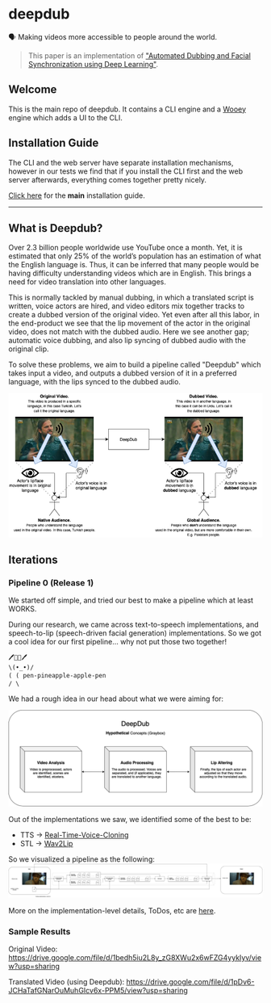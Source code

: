 # deepdub
🗣️ Making videos more accessible to people around the world.

> This paper is an implementation of ["Automated Dubbing and Facial Synchronization using Deep Learning"](https://ieeexplore.ieee.org/document/9773697).

## Welcome
This is the main repo of deepdub. It contains a CLI engine and a [Wooey](https://github.com/wooey/wooey) engine which adds a UI to the CLI. 

## Installation Guide
The CLI and the web server have separate installation mechanisms, however in our tests we find that if you install the CLI first and the web server afterwards, everything comes together pretty nicely.

[Click here](INSTALL.md) for the **main** installation guide.

---

## What is Deepdub?
Over 2.3 billion people worldwide use YouTube once a month. Yet, it is estimated that only 25% of the world’s population has an estimation of what the English language is. Thus, it can be inferred that many people would be having difficulty understanding videos which are in English. This brings a need for video translation into other languages.

This is normally tackled by manual dubbing, in which a translated script is written, voice actors are hired, and video editors mix together tracks to create a dubbed version of the original video. Yet even after all this labor, in the end-product we see that the lip movement of the actor in the original video, does not match with the dubbed audio. Here we see another gap; automatic voice dubbing, and also lip syncing of dubbed audio with the original clip.

To solve these problems, we aim to build a pipeline called "Deepdub" which takes input a video, and outputs a dubbed version of it in a preferred language, with the lips synced to the dubbed audio.

![image](./images/FYP-Flow_Diagram.drawio.png)

## Iterations

### Pipeline 0 (Release 1)
We started off simple, and tried our best to make a pipeline which at least WORKS.

During our research, we came across text-to-speech implementations, and speech-to-lip (speech-driven facial generation) implementations. So we got a cool idea for our first pipeline... why not put those two together!

```
🖊🍍🍎🖊
\(•_•)/
( ( pen-pineapple-apple-pen
/ \
```

We had a rough idea in our head about what we were aiming for:

![Graybox](./images/FYP-Flow_Diagram-Mid_Level_GrayBox.drawio.png)

Out of the implementations we saw, we identified some of the best to be:
- TTS -> [Real-Time-Voice-Cloning](https://github.com/CorentinJ/Real-Time-Voice-Cloning)
- STL -> [Wav2Lip](https://github.com/Rudrabha/Wav2Lip)

So we visualized a pipeline as the following:
![Flow](./images/Pipeline_0_Current_Flow.png)

More on the implementation-level details, ToDos, etc are [here](./deepdub_cli/README.md).

### Sample Results

Original Video:
https://drive.google.com/file/d/1bedh5iu2L8y_zG8XWu2x6wFZG4yykIyv/view?usp=sharing

Translated Video (using Deepdub):
https://drive.google.com/file/d/1pDv6-JCHaTafGNarOuMuhGIcv6x-PPM5/view?usp=sharing
